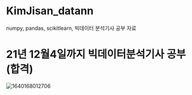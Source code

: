 # KimJisan_datann
numpy, pandas, scikitlearn, 빅데이터 분석기사 공부 자료

# 21년 12월4일까지 빅데이터분석기사 공부(합격)

![1640168012706](https://user-images.githubusercontent.com/96029849/149684614-0469649e-841f-41c6-8373-43c0a9e5fa8a.png)

